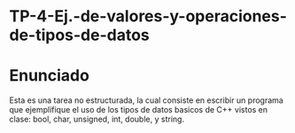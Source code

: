 # TP-4-Ej.-de-valores-y-operaciones-de-tipos-de-datos

# Enunciado 
Esta es una tarea no estructurada, la cual consiste en escribir un programa que ejemplifique el uso de los tipos de datos basicos de C++ vistos en clase: bool, char, unsigned, int, double, y string.




